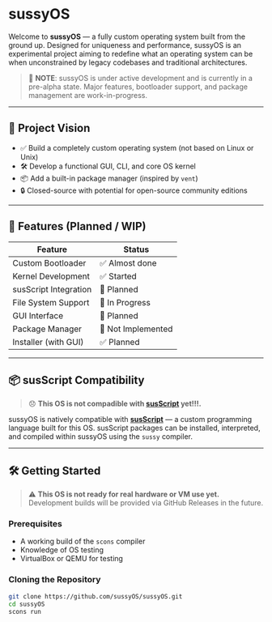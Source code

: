 # sussyOS

Welcome to **sussyOS** — a fully custom operating system built from the ground up. Designed for uniqueness and performance, sussyOS is an experimental project aiming to redefine what an operating system can be when unconstrained by legacy codebases and traditional architectures.

> 🚨 **NOTE**: sussyOS is under active development and is currently in a pre-alpha state. Major features, bootloader support, and package management are work-in-progress.

---

## 🚀 Project Vision

- ✅ Build a completely custom operating system (not based on Linux or Unix)
- 🛠️ Develop a functional GUI, CLI, and core OS kernel
- 📦 Add a built-in package manager (inspired by `vent`)
- 🔒 Closed-source with potential for open-source community editions

---

## 🧠 Features (Planned / WIP)

| Feature                | Status       |
|------------------------|--------------|
| Custom Bootloader      | ✅ Almost done |
| Kernel Development     | ✅ Started     |
| susScript Integration  | 🔲 Planned   |
| File System Support    | 🚧 In Progress   |
| GUI Interface          | 🔲 Planned     |
| Package Manager        | 🔲 Not Implemented |
| Installer (with GUI) | ✅ Planned     |

---

## 📦 susScript Compatibility

> 😞 **This OS is not compadible with [susScript](https://github.com/sussyOS/susScript) yet!!!.**

sussyOS is natively compatible with **[susScript](https://github.com/sussyOS/susScript)** — a custom programming language built for this OS. susScript packages can be installed, interpreted, and compiled within sussyOS using the `sussy` compiler.

---

## 🛠️ Getting Started

> ⚠️ **This OS is not ready for real hardware or VM use yet.**  
> Development builds will be provided via GitHub Releases in the future.

### Prerequisites

- A working build of the `scons` compiler
- Knowledge of OS testing
- VirtualBox or QEMU for testing

### Cloning the Repository

```bash
git clone https://github.com/sussyOS/sussyOS.git
cd sussyOS
scons run
```
